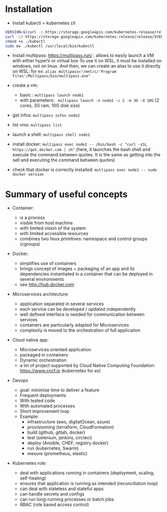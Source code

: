 # Installation

- Install kubectl = kubernetes cli

```bash
VERSION=$(curl -s https://storage.googleapis.com/kubernetes-release/release/stable.txt)
curl -LO https://storage.googleapis.com/kubernetes-release/release/$VERSION/bin/linux/amd64/kubectl
chmod +x ./kubectl
sudo mv ./kubectl /usr/local/bin/kubectl
```

- Install multipass: https://multipass.run/ : allows to easily launch a VM with either hyperV or virtual box
  To use it on WSL, it must be installed on windows, not on linux. And then, we can create
  an alias to use it directly on WSL: for ex: `alias multipass="/mnt/c/'Program Files'/Multipass/bin/multipass.exe"`

- create a vm:
  - basic : `multipass launch node1`
  - with parameters: ` multipass launch -n node2 -c 2 -m 3G -d 10G` (2 cores, 3G ram, 10G disk size)
- get infos: `multipass infos node2`
- list vms: `multipass list`
- launch a shell: `multipass shell node1`
- install docker: `multipass exec node1 -- /bin/bash -c "curl -sSL https://get.docker.com | sh"` (here, it launches the bash shell and execute the command between quotes. It is the same as getting into the sell and executing the command between quotes)
- check that docker is correctly installed: `multipass exec node1 -- sudo docker version`

# Summary of useful concepts

- Container:

  - is a process
  - visible from host machine
  - with limited vision of the system
  - with limited accessible resources
  - combines two linux primitives: namespace and control groups (cgroups)

- Docker:

  - simplifies use of containers
  - brings concept of images = packaging of an app and its dependencies instantiated in a container that can be deployed in several environments
  - see http://hub.docker.com

- Microservices architecture:

  - application separated in several services
  - each service can be developed / updated independently
  - well defined interface is needed for communication between services
  - containers are particularly adapted for Microservices
  - complexity is moved to the orchestration of full application

- Cloud native app:

  - Microservices oriented application
  - packaged in containers
  - Dynamic orchestration
  - a lot of project supported by Cloud Native Computing Foundation: https://www.cncf.io (kubernetes for ex)

- Devops

  - goal: minimise time to deliver a feature
  - Frequent deployments
  - With tested code
  - With automated processes
  - Short improvement loop
  - Example:
    - infrastructure (aws, digitalOcean, azure)
    - provisionning (terraform, CloudFormation)
    - build (github, gitlab, docker)
    - test (selenium, jenkins, circleci)
    - deploy (Ansible, CHEF, registry docker)
    - run (kubernetes, Swarm)
    - mesure (prometheus, elastic)

- Kubernetes role:
  - deal with applications running in containers (deployment, scaling, self-healing)
  - ensures that application is running as intended (reconciliation loop)
  - can deal with stateless and stateful apps
  - can handle secrets and configs
  - can run long-running processes or batch jobs
  - RBAC (role based access control)
